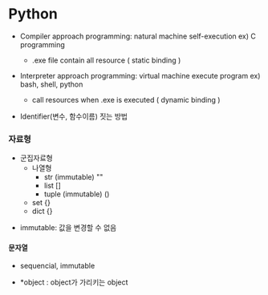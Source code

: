 
# Python
- Compiler approach programming: natural machine self-execution  ex) C programming
  - .exe file contain all resource ( static binding )
- Interpreter approach programming: virtual machine execute program  ex) bash, shell, python
  - call resources when .exe is executed  ( dynamic binding )


- Identifier(변수, 함수이름) 짓는 방법

### 자료형
- 군집자료형
  - 나열형
    - str (immutable) ""
    - list []
    - tuple (immutable) ()
  - set {}
  - dict {}
* immutable: 값을 변경할 수 없음


#### 문자열
- sequencial, immutable

- \*object : object가 가리키는 object
